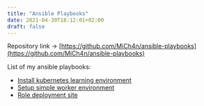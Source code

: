 ```yaml
---
title: "Ansible Playbooks"
date: 2021-04-30T18:12:01+02:00
draft: false
---
```

Repository link → [https://github.com/MiCh4n/ansible-playbooks](https://github.com/MiCh4n/ansible-playbooks)

List of my ansible playbooks:
- [Install kubernetes learning environment](https://github.com/MiCh4n/ansible-playbooks/blob/main/k8s1.yml)
- [Setup simple worker environment](https://github.com/MiCh4n/ansible-playbooks/blob/main/worker.yml)
- [Role deployment site](https://github.com/MiCh4n/ansible-playbooks/tree/main/site-role)